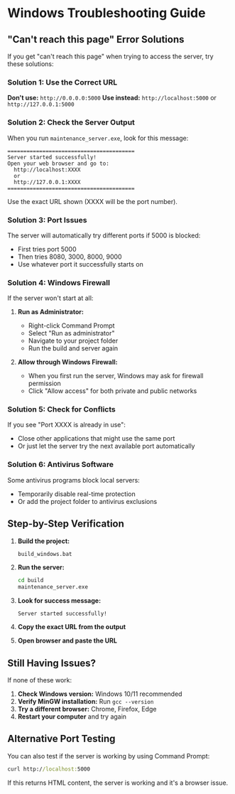 # Windows Troubleshooting Guide

## "Can't reach this page" Error Solutions

If you get "can't reach this page" when trying to access the server, try these solutions:

### Solution 1: Use the Correct URL
**Don't use:** `http://0.0.0.0:5000`
**Use instead:** `http://localhost:5000` or `http://127.0.0.1:5000`

### Solution 2: Check the Server Output
When you run `maintenance_server.exe`, look for this message:
```
========================================
Server started successfully!
Open your web browser and go to:
  http://localhost:XXXX
  or
  http://127.0.0.1:XXXX
========================================
```
Use the exact URL shown (XXXX will be the port number).

### Solution 3: Port Issues
The server will automatically try different ports if 5000 is blocked:
- First tries port 5000
- Then tries 8080, 3000, 8000, 9000
- Use whatever port it successfully starts on

### Solution 4: Windows Firewall
If the server won't start at all:

1. **Run as Administrator:**
   - Right-click Command Prompt
   - Select "Run as administrator"
   - Navigate to your project folder
   - Run the build and server again

2. **Allow through Windows Firewall:**
   - When you first run the server, Windows may ask for firewall permission
   - Click "Allow access" for both private and public networks

### Solution 5: Check for Conflicts
If you see "Port XXXX is already in use":
- Close other applications that might use the same port
- Or just let the server try the next available port automatically

### Solution 6: Antivirus Software
Some antivirus programs block local servers:
- Temporarily disable real-time protection
- Or add the project folder to antivirus exclusions

## Step-by-Step Verification

1. **Build the project:**
   ```cmd
   build_windows.bat
   ```

2. **Run the server:**
   ```cmd
   cd build
   maintenance_server.exe
   ```

3. **Look for success message:**
   ```
   Server started successfully!
   ```

4. **Copy the exact URL from the output**

5. **Open browser and paste the URL**

## Still Having Issues?

If none of these work:

1. **Check Windows version:** Windows 10/11 recommended
2. **Verify MinGW installation:** Run `gcc --version`
3. **Try a different browser:** Chrome, Firefox, Edge
4. **Restart your computer** and try again

## Alternative Port Testing

You can also test if the server is working by using Command Prompt:
```cmd
curl http://localhost:5000
```
If this returns HTML content, the server is working and it's a browser issue.